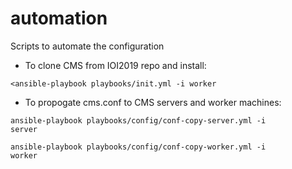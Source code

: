 # automation
Scripts to automate the configuration

* To clone CMS from IOI2019 repo and install:

<code><ansible-playbook playbooks/init.yml -i worker</code>

* To propogate cms.conf to CMS servers and worker machines:

<code>ansible-playbook playbooks/config/conf-copy-server.yml -i server</code>

<code>ansible-playbook playbooks/config/conf-copy-worker.yml -i worker</code>
